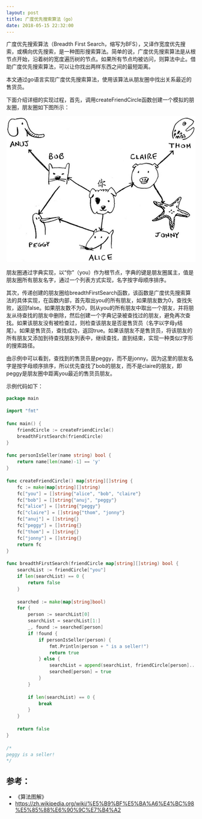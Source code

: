 ```yaml
---
layout: post
title: 广度优先搜索算法（go）
date: 2018-05-15 22:32:00
---
```


广度优先搜索算法（Breadth First Search，缩写为BFS），又译作宽度优先搜索，或横向优先搜索，是一种图形搜索算法。简单的说，广度优先搜索算法是从根节点开始，沿着树的宽度遍历树的节点。如果所有节点均被访问，则算法中止。借助广度优先搜索算法，可以让你找出两样东西之间的最短距离。

本文通过go语言实现广度优先搜索算法，使用该算法从朋友圈中找出关系最近的售货员。

下面介绍详细的实现过程，首先，调用createFriendCircle函数创建一个模拟的朋友圈，朋友圈如下图所示：

![](./image/bfs_graph.jpg)

朋友圈通过字典实现，以“你”（you）作为根节点，字典的键是朋友圈属主，值是朋友圈所有朋友名字，通过一个列表方式实现，名字按字母顺序排序。

其次，传递创建的朋友圈给breadthFirstSearch函数，该函数是广度优先搜索算法的具体实现，在函数内部，首先取出you的所有朋友，如果朋友数为0，查找失败，返回false。如果朋友数不为0，则从you的所有朋友中取出一个朋友，并将朋友从待查找的朋友中删除，然后创建一个字典记录被查找过的朋友，避免再次查找。如果该朋友没有被检查过，则检查该朋友是否是售货员（名字以字母`y`结尾）。如果是售货员，查找成功，返回true。如果该朋友不是售货员，将该朋友的所有朋友又添加到待查找朋友列表中，继续查找，直到结束，实现一种类似`Z`字形的搜索路径。

由示例中可以看到，查找到的售货员是peggy，而不是jonny。因为这里的朋友名字是按字母顺序排序，所以优先查找了bob的朋友，而不是claire的朋友，即peggy是朋友圈中距离you最近的售货员朋友。

示例代码如下：

```go
package main

import "fmt"

func main() {
    friendCircle := createFriendCircle()
    breadthFirstSearch(friendCircle)
}

func personIsSeller(name string) bool {
    return name[len(name)-1] == 'y'
}

func createFriendCircle() map[string][]string {
    fc := make(map[string][]string)
    fc["you"] = []string{"alice", "bob", "claire"}
    fc["bob"] = []string{"anuj", "peggy"}
    fc["alice"] = []string{"peggy"}
    fc["claire"] = []string{"thom", "jonny"}
    fc["anuj"] = []string{}
    fc["peggy"] = []string{}
    fc["thom"] = []string{}
    fc["jonny"] = []string{}
    return fc
}

func breadthFirstSearch(friendCircle map[string][]string) bool {
    searchList := friendCircle["you"]
    if len(searchList) == 0 {
        return false
    }

    searched := make(map[string]bool)
    for {
        person := searchList[0]
        searchList = searchList[1:]
        _, found := searched[person]
        if !found {
            if personIsSeller(person) {
                fmt.Println(person + " is a seller!")
                return true
            } else {
                searchList = append(searchList, friendCircle[person]...)
                searched[person] = true
            }
        }

        if len(searchList) == 0 {
            break
        }
    }

    return false
}

/*
peggy is a seller!
*/

```

## 参考：

- 《算法图解》
- https://zh.wikipedia.org/wiki/%E5%B9%BF%E5%BA%A6%E4%BC%98%E5%85%88%E6%90%9C%E7%B4%A2